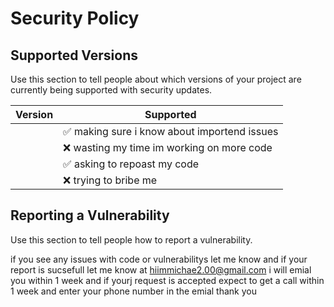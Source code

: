 # Security Policy

## Supported Versions

Use this section to tell people about which versions of your project are
currently being supported with security updates.

| Version | Supported          |
| ------- | ------------------ |
|  | :white_check_mark: making sure i know about importend issues |
|   | :x:   wasting my time im working on more code             |
|   | :white_check_mark: asking to repoast my code |
|   | :x: trying to bribe me                |

## Reporting a Vulnerability

Use this section to tell people how to report a vulnerability.

if you see any issues with code or vulnerabilitys let me know and if your report is sucsefull let me know at hiimmichae2.00@gmail.com i will emial you within 1 week and if yourj request is accepted expect to get a call within 1 week and enter your phone number in the emial thank you

